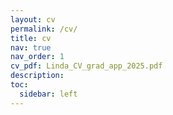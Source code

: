 ```yaml
---
layout: cv
permalink: /cv/
title: cv
nav: true
nav_order: 1
cv_pdf: Linda_CV_grad_app_2025.pdf
description: 
toc:
  sidebar: left
---
```

